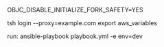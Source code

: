 OBJC_DISABLE_INITIALIZE_FORK_SAFETY=YES

tsh login --proxy=example.com
export aws_variables

run: ansible-playbook playbook.yml -e env=dev